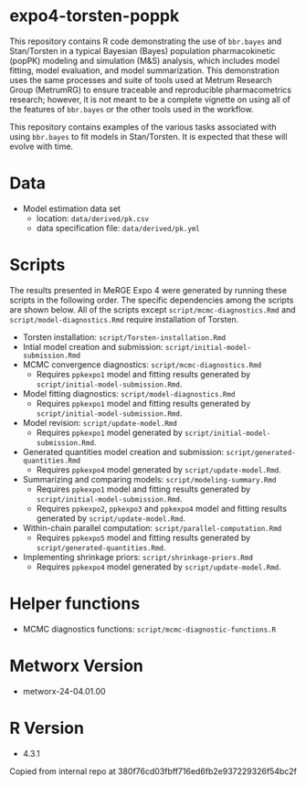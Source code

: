 # expo4-torsten-poppk

This repository contains R code demonstrating the use of `bbr.bayes` and Stan/Torsten in a typical Bayesian (Bayes) population pharmacokinetic (popPK) modeling and simulation (M&S) analysis, which includes model fitting, model evaluation, and model summarization. This demonstration uses the same processes and suite of tools used at Metrum Research Group (MetrumRG) to ensure traceable and reproducible pharmacometrics research; however, it is not meant to be a complete vignette on using all of the features of `bbr.bayes` or the other tools used in the workflow.

This repository contains examples of the various tasks associated with using `bbr.bayes` to fit models in Stan/Torsten.  It is expected that these
will evolve with time.

# Data

- Model estimation data set 
  - location: `data/derived/pk.csv`
  - data specification file: `data/derived/pk.yml`

# Scripts

The results presented in MeRGE Expo 4 were generated by running these scripts in the following order. The specific dependencies among the scripts are shown below. All of the scripts except `script/mcmc-diagnostics.Rmd` and `script/model-diagnostics.Rmd` require installation of Torsten.

- Torsten installation: `script/Torsten-installation.Rmd`
- Intial model creation and submission: `script/initial-model-submission.Rmd`
- MCMC convergence diagnostics: `script/mcmc-diagnostics.Rmd`
  - Requires `ppkexpo1` model and fitting results generated by `script/initial-model-submission.Rmd`.
- Model fitting diagnostics: `script/model-diagnostics.Rmd`
  - Requires `ppkexpo1` model and fitting results generated by `script/initial-model-submission.Rmd`.
- Model revision: `script/update-model.Rmd`
  - Requires `ppkexpo1` model generated by `script/initial-model-submission.Rmd`.
- Generated quantities model creation and submission: `script/generated-quantities.Rmd`
  - Requires `ppkexpo4` model generated by `script/update-model.Rmd`.
- Summarizing and comparing models: `script/modeling-summary.Rmd`
  - Requires `ppkexpo1` model and fitting results generated by `script/initial-model-submission.Rmd`.
  - Requires `ppkexpo2`, `ppkexpo3` and `ppkexpo4` model and fitting results generated by `script/update-model.Rmd`.
- Within-chain parallel computation: `script/parallel-computation.Rmd`
  - Requires `ppkexpo5` model and fitting results generated by `script/generated-quantities.Rmd`.
- Implementing shrinkage priors: `script/shrinkage-priors.Rmd`
  - Requires `ppkexpo4` model generated by `script/update-model.Rmd`.

# Helper functions
- MCMC diagnostics functions: `script/mcmc-diagnostic-functions.R`

# Metworx Version
- metworx-24-04.01.00

# R Version
- 4.3.1


Copied from internal repo at 380f76cd03fbff716ed6fb2e937229326f54bc2f

